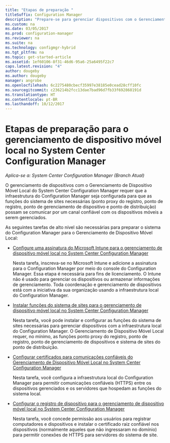 ```yaml
---
title: "Etapas de preparação "
titleSuffix: Configuration Manager
description: "Prepare-se para gerenciar dispositivos com o Gerenciamento de Dispositivo Móvel local no System Center Configuration Manager."
ms.custom: na
ms.date: 03/05/2017
ms.prod: configuration-manager
ms.reviewer: na
ms.suite: na
ms.technology: configmgr-hybrid
ms.tgt_pltfrm: na
ms.topic: get-started-article
ms.assetid: 1ef60106-8f31-46d6-95a6-25a6495f22c7
caps.latest.revision: "4"
author: dougeby
ms.author: dougeby
manager: angrobe
ms.openlocfilehash: 6c2275480cbecf35997e38185e0cead28cff10fc
ms.sourcegitcommit: c236214b2fcc13dae7bad96d7fb33f692868191d
ms.translationtype: HT
ms.contentlocale: pt-BR
ms.lasthandoff: 10/12/2017
---
```

# <a name="preparation-steps-for-on-premises-mobile-device-management-in-system-center-configuration-manager"></a>Etapas de preparação para o gerenciamento de dispositivo móvel local no System Center Configuration Manager

*Aplica-se a: System Center Configuration Manager (Branch Atual)*

O gerenciamento de dispositivos com o Gerenciamento de Dispositivo Móvel Local do System Center Configuration Manager requer que a infraestrutura do Configuration Manager seja configurada para que as funções do sistema de sites necessárias (ponto proxy do registro, ponto de registro, ponto de gerenciamento de dispositivo e ponto de distribuição) possam se comunicar por um canal confiável com os dispositivos móveis a serem gerenciados.  

 As seguintes tarefas de alto nível são necessárias para preparar o sistema do Configuration Manager para o Gerenciamento de Dispositivo Móvel Local:  

-   [Configure uma assinatura do Microsoft Intune para o gerenciamento de dispositivo móvel local no System Center Configuration Manager](../../mdm/get-started/set-up-intune-subscription-on-premises-mdm.md)  

     Nesta tarefa, inscreva-se no Microsoft Intune e adicione a assinatura para o Configuration Manager por meio do console do Configuration Manager. Essa etapa é necessária para fins de licenciamento. O Intune não é usado para gerenciar os dispositivos ou armazenar informações de gerenciamento. Toda coordenação e gerenciamento de dispositivos está com a iniciativa da sua organização usando a infraestrutura local do Configuration Manager.  

-   [Instalar funções do sistema de sites para o gerenciamento de dispositivo móvel local no System Center Configuration Manager](../../mdm/get-started/install-site-system-roles-for-on-premises-mdm.md)  

     Nesta tarefa, você pode instalar e configurar as funções do sistema de sites necessárias para gerenciar dispositivos com a infraestrutura local do Configuration Manager. O Gerenciamento de Dispositivo Móvel Local requer, no mínimo, as funções ponto proxy do registro, ponto de registro, ponto de gerenciamento de dispositivos e sistema de sites do ponto de distribuição.  

-   [Configurar certificados para comunicações confiáveis do Gerenciamento de Dispositivo Móvel Local no System Center Configuration Manager](../../mdm/get-started/set-up-certificates-on-premises-mdm.md)  

     Nesta tarefa, você configura a infraestrutura local do Configuration Manager para permitir comunicações confiáveis (HTTPS) entre os dispositivos gerenciados e os servidores que hospedam as funções do sistema local.  

-   [Configurar o registro de dispositivo para o gerenciamento de dispositivo móvel local no System Center Configuration Manager](../../mdm/get-started/set-up-device-enrollment-on-premises-mdm.md)  

     Nesta tarefa, você concede permissão aos usuários para registrar computadores e dispositivos e instalar o certificado raiz confiável nos dispositivos (normalmente aqueles que não ingressaram no domínio) para permitir conexões de HTTPS para servidores do sistema de site.  
